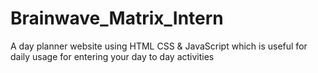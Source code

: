 # Brainwave_Matrix_Intern
A day planner website using HTML CSS &amp; JavaScript which is useful for daily usage for entering your day to day activities
